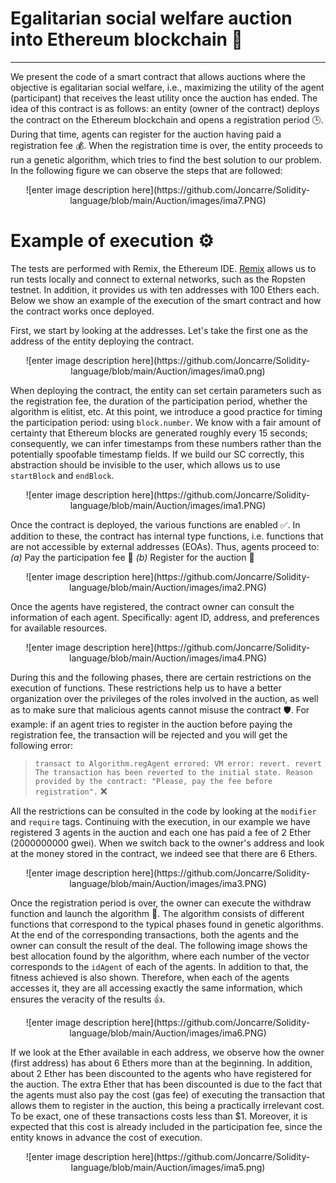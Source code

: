 **Egalitarian social welfare auction into Ethereum blockchain** 🚀
==============
----------

We present the code of a smart contract that allows auctions where the objective is egalitarian social welfare, i.e., maximizing the utility of the agent (participant) that receives the least utility once the auction has ended. The idea of this contract is as follows: an entity (owner of the contract) deploys the contract on the Ethereum blockchain and opens a registration period 🕒. During that time, agents can register for the auction having paid a registration fee 💰. When the registration time is over, the entity proceeds to run a genetic algorithm, which tries to find the best solution to our problem. In the following figure we can observe the steps that are followed:

<p align="center">
![enter image description here](https://github.com/Joncarre/Solidity-language/blob/main/Auction/images/ima7.PNG)
</p>

# Example of execution ⚙️

The tests are performed with Remix, the Ethereum IDE. [Remix](https://remix.ethereum.org/) allows us to run tests locally and connect to external networks, such as the Ropsten testnet. In addition, it provides us with ten addresses with 100 Ethers each. Below we show an example of the execution of the smart contract and how the contract works once deployed.

First, we start by looking at the addresses. Let's take the first one as the address of the entity deploying the contract.

<p align="center">
![enter image description here](https://github.com/Joncarre/Solidity-language/blob/main/Auction/images/ima0.png)
</p>

When deploying the contract, the entity can set certain parameters such as the registration fee, the duration of the participation period, whether the algorithm is elitist, etc. At this point, we introduce a good practice for timing the participation period: using `block.number`. We know with a fair amount of certainty that Ethereum blocks are generated roughly every 15 seconds; consequently, we can infer timestamps from these numbers rather than the potentially spoofable timestamp fields. If we build our SC correctly, this abstraction should be invisible to the user, which allows us to use `startBlock` and `endBlock`.

<p align="center">
![enter image description here](https://github.com/Joncarre/Solidity-language/blob/main/Auction/images/ima1.PNG)
</p>

Once the contract is deployed, the various functions are enabled ✅. In addition to these, the contract has internal type functions, i.e. functions that are not accessible by external addresses (EOAs). Thus, agents proceed to:
*(a)* Pay the participation fee 💸
*(b)* Register for the auction 📝

<p align="center">
![enter image description here](https://github.com/Joncarre/Solidity-language/blob/main/Auction/images/ima2.PNG)
</p>

Once the agents have registered, the contract owner can consult the information of each agent. Specifically: agent ID, address, and preferences for available resources.

<p align="center">
![enter image description here](https://github.com/Joncarre/Solidity-language/blob/main/Auction/images/ima4.PNG)
</p>

During this and the following phases, there are certain restrictions on the execution of functions. These restrictions help us to have a better organization over the privileges of the roles involved in the auction, as well as to make sure that malicious agents cannot misuse the contract 🛡️. For example: if an agent tries to register in the auction before paying the registration fee, the transaction will be rejected and you will get the following error:

> `transact to Algorithm.regAgent errored: VM error: revert. revert The transaction has been reverted to the initial state. Reason provided by the contract: "Please, pay the fee before registration".` ❌

All the restrictions can be consulted in the code by looking at the `modifier` and `require` tags. Continuing with the execution, in our example we have registered 3 agents in the auction and each one has paid a fee of 2 Ether (2000000000 gwei). When we switch back to the owner's address and look at the money stored in the contract, we indeed see that there are 6 Ethers.

<p align="center">
![enter image description here](https://github.com/Joncarre/Solidity-language/blob/main/Auction/images/ima3.PNG)
</p>

Once the registration period is over, the owner can execute the withdraw function and launch the algorithm 🏁. The algorithm consists of different functions that correspond to the typical phases found in genetic algorithms. At the end of the corresponding transactions, both the agents and the owner can consult the result of the deal. The following image shows the best allocation found by the algorithm, where each number of the vector corresponds to the `idAgent` of each of the agents. In addition to that, the fitness achieved is also shown. Therefore, when each of the agents accesses it, they are all accessing exactly the same information, which ensures the veracity of the results 👍.

<p align="center">
![enter image description here](https://github.com/Joncarre/Solidity-language/blob/main/Auction/images/ima6.PNG)
</p>

If we look at the Ether available in each address, we observe how the owner (first address) has about 6 Ethers more than at the beginning. In addition, about 2 Ether has been discounted to the agents who have registered for the auction. The extra Ether that has been discounted is due to the fact that the agents must also pay the cost (gas fee) of executing the transaction that allows them to register in the auction, this being a practically irrelevant cost. To be exact, one of these transactions costs less than $1. Moreover, it is expected that this cost is already included in the participation fee, since the entity knows in advance the cost of execution.

<p align="center">
![enter image description here](https://github.com/Joncarre/Solidity-language/blob/main/Auction/images/ima5.png)
</p>